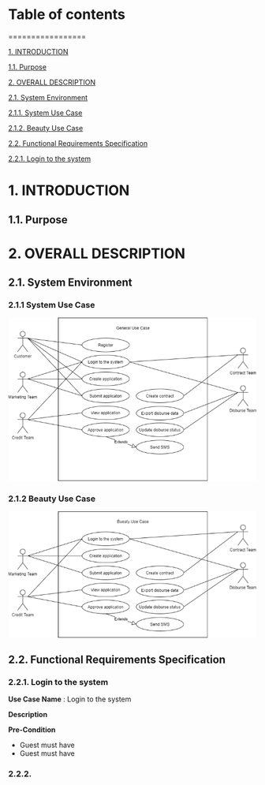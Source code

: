 # Table of contents
=================

<!--ts-->
   [1. INTRODUCTION](#1-INTRODUCTION)
   
   [1.1. Purpose](#11-Purpose)
   
   <!--[1.2. Scope of Project](#ScopeofProject)
   
   <!--[1.3. Glossary](#)

   <!--[1.4. Overview of the Document](#)-->

   [2. OVERALL DESCRIPTION](#2-OVERALL-DESCRIPTION)

   [2.1. System Environment](#21-System-Environment)

   [2.1.1. System Use Case](#211SystemUseCase)
   
   [2.1.2. Beauty Use Case](#)

   [2.2. Functional Requirements Specification](#)

   [2.2.1. Login to the system](#)
   
<!--te-->

# 1. INTRODUCTION
## 1.1. Purpose
# 2. OVERALL DESCRIPTION
## 2.1. System Environment
### 2.1.1 System Use Case
![GitHub Logo](/images/system-usecase.png)

### 2.1.2 Beauty Use Case
![GitHub Logo](/images/beauty-usecase.png)


## 2.2. Functional Requirements Specification
### 2.2.1. Login to the system

**Use Case Name** : Login to the system

**Description** 

**Pre-Condition**
   - Guest must have
   - Guest must have

### 2.2.2. 
